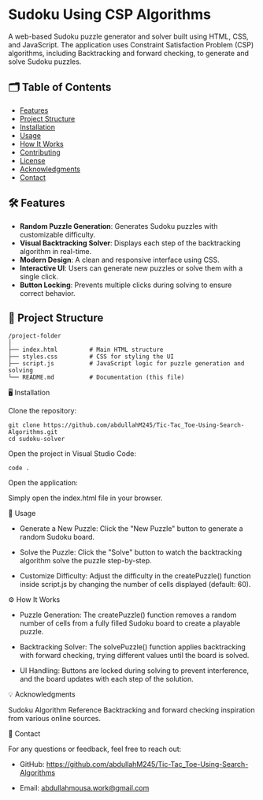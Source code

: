 # Sudoku Using CSP Algorithms
A web-based Sudoku puzzle generator and solver built using HTML, CSS, and JavaScript. The application uses Constraint Satisfaction Problem (CSP) algorithms, including Backtracking and forward checking, to generate and solve Sudoku puzzles.

## 🗂️ Table of Contents
- [Features](#features)
- [Project Structure](#project-structure)
- [Installation](#installation)
- [Usage](#usage)
- [How It Works](#how-it-works)
- [Contributing](#contributing)
- [License](#license)
- [Acknowledgments](#acknowledgments)
- [Contact](#contact)

## 🛠️ Features
- **Random Puzzle Generation**: Generates Sudoku puzzles with customizable difficulty.
- **Visual Backtracking Solver**: Displays each step of the backtracking algorithm in real-time.
- **Modern Design**: A clean and responsive interface using CSS.
- **Interactive UI**: Users can generate new puzzles or solve them with a single click.
- **Button Locking**: Prevents multiple clicks during solving to ensure correct behavior.

## 📂 Project Structure

    /project-folder
    │
    ├── index.html         # Main HTML structure
    ├── styles.css         # CSS for styling the UI
    ├── script.js          # JavaScript logic for puzzle generation and solving
    └── README.md          # Documentation (this file)


🖥️ Installation

Clone the repository:

    git clone https://github.com/abdullahM245/Tic-Tac_Toe-Using-Search-Algorithms.git
    cd sudoku-solver

Open the project in Visual Studio Code:

    code .

Open the application:

   Simply open the index.html file in your browser.

    
🔑 Usage

- Generate a New Puzzle:
    Click the "New Puzzle" button to generate a random Sudoku board.

- Solve the Puzzle:
    Click the "Solve" button to watch the backtracking algorithm solve the puzzle step-by-step.

- Customize Difficulty:
    Adjust the difficulty in the createPuzzle() function inside script.js by changing the number of cells displayed (default: 60).


⚙️ How It Works

- Puzzle Generation:
    The createPuzzle() function removes a random number of cells from a fully filled Sudoku board to create a playable puzzle.

- Backtracking Solver:
    The solvePuzzle() function applies backtracking with forward checking, trying different values until the board is solved.

- UI Handling:
    Buttons are locked during solving to prevent interference, and the board updates with each step of the solution.



💡 Acknowledgments

Sudoku Algorithm Reference
Backtracking and forward checking inspiration from various online sources.


📧 Contact

For any questions or feedback, feel free to reach out:

- GitHub: https://github.com/abdullahM245/Tic-Tac_Toe-Using-Search-Algorithms

- Email: abdullahmousa.work@gmail.com
